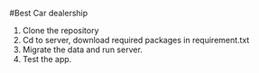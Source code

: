 #Best Car dealership
1. Clone the repository
2. Cd to server, download required packages in requirement.txt
3. Migrate the data and run server.
4. Test the app.

